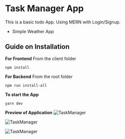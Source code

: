 # Task Manager App
This is a basic todo App. Using MERN with Login/Signup.
+ Simple Weather App

## Guide on Installation
**For Frontend**
From the client folder
```
npm install
```
**For Backend**
From the root folder
```
npm run install-all
```
**To start the App**
```
yarn dev
```

**Preview of Application**
![TaskManager](client/src/images/task3)

![TaskManager](client/src/images/task2)

![TaskManager](client/src/images/task1)
